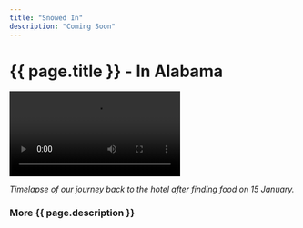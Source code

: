 ```yaml
---
title: "Snowed In"
description: "Coming Soon"
---
```


# {{ page.title }} - In Alabama

![Timelapse of snowy roads in Huntsville, Alabama taken on 15 January.](/assets/img/SnowDay.mov "Timelapse of snowy roads in Huntsville, Alabama taken on 15 January.")

_Timelapse of our journey back to the hotel after finding food on 15 January._



### More {{ page.description }}
